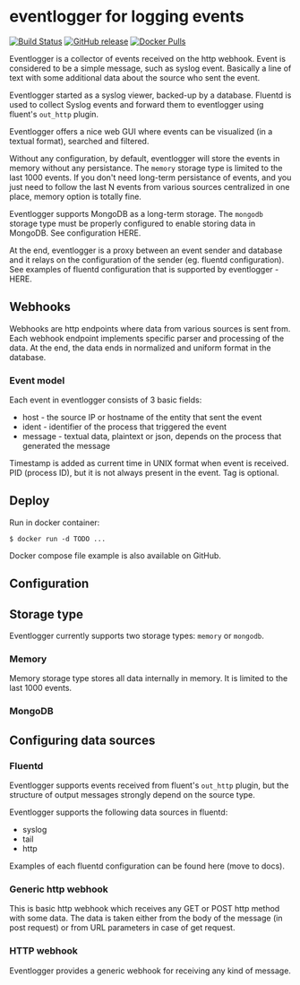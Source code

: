 # eventlogger for logging events

[![Build Status](https://semaphoreci.com/api/v1/matjaz99-44/eventlogger/branches/main/shields_badge.svg)](https://semaphoreci.com/matjaz99-44/eventlogger)
[![GitHub release](https://img.shields.io/github/release/matjaz99/eventlogger.svg)](https://GitHub.com/matjaz99/eventlogger/releases/)
[![Docker Pulls](https://img.shields.io/docker/pulls/matjaz99/eventlogger.svg)](https://hub.docker.com/r/matjaz99/eventlogger)

Eventlogger is a collector of events received on the http webhook. Event is considered to be a simple message, such 
as syslog event. Basically a line of text with some additional data about the source who sent the event.

Eventlogger started as a syslog viewer, backed-up by a database. Fluentd is used to collect Syslog events and 
forward them to eventlogger using fluent's `out_http` plugin.

Eventlogger offers a nice web GUI where events can be visualized (in a textual format), searched and filtered.

Without any configuration, by default, eventlogger will store the events in memory without any persistance. The `memory` 
storage type is limited to the last 1000 events. If you don't need long-term persistance of events, and you just 
need to follow the last N events from various sources centralized in one place, memory option is totally fine.

Eventlogger supports MongoDB as a long-term storage. The `mongodb` storage type must be properly configured 
to enable storing data in MongoDB. See configuration HERE.

At the end, eventlogger is a proxy between an event sender and database and it relays on the configuration of the 
sender (eg. fluentd configuration). See examples of fluentd configuration that is supported by eventlogger - HERE.

## Webhooks

Webhooks are http endpoints where data from various sources is sent from. Each webhook endpoint implements 
specific parser and processing of the data. At the end, the data ends in normalized and uniform format in the
database.



### Event model

Each event in eventlogger consists of 3 basic fields:
- host - the source IP or hostname of the entity that sent the event
- ident - identifier of the process that triggered the event
- message - textual data, plaintext or json, depends on the process that generated the message

Timestamp is added as current time in UNIX format when event is received.
PID (process ID), but it is not always present in the event.
Tag is optional.

## Deploy

Run in docker container:

```
$ docker run -d TODO ...
```

Docker compose file example is also available on GitHub.


## Configuration

## Storage type

Eventlogger currently supports two storage types: `memory` or `mongodb`.

### Memory

Memory storage type stores all data internally in memory. It is limited to the last 1000 events.

### MongoDB



## Configuring data sources

### Fluentd

Eventlogger supports events received from fluent's `out_http` plugin, but the structure of 
output messages strongly depend on the source type.

Eventlogger supports the following data sources in fluentd:
- syslog
- tail
- http

Examples of each fluentd configuration can be found here (move to docs).

### Generic http webhook

This is basic http webhook which receives any GET or POST http method with some data. The data is taken 
either from the body of the message (in post request) or from URL parameters in case of get request.



### HTTP webhook

Eventlogger provides a generic webhook for receiving any kind of message. 



